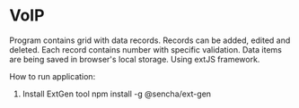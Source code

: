 # VoIP
Program contains grid with data records. Records can be added, edited and deleted. Each record contains number with specific validation. Data items are being saved in browser's local storage. Using extJS framework.

How to run application:

1. Install ExtGen tool       npm install -g @sencha/ext-gen
